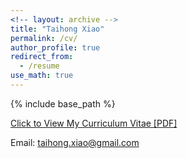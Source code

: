 ```yaml
---
<!-- layout: archive -->
title: "Taihong Xiao"
permalink: /cv/
author_profile: true
redirect_from:
  - /resume
use_math: true
---
```


{% include base_path %}

[Click to View My Curriculum Vitae [PDF]](https://prinsphield.github.io/CV/cv.pdf)

<!-- Address: 311 SE 2 Building, UC Merced, CA, USA, 95343<br> -->
<!-- Phone: (1)209-777-4840, (86)18210929266<br> -->
Email: [taihong.xiao@gmail.com](mailto:taihong.xiao@gmail.com)<br>
